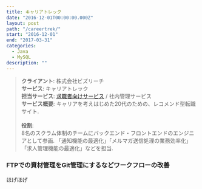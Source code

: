 ```yaml
---
title: キャリアトレック
date: "2016-12-01T00:00:00.000Z"
layout: post
path: "/careertrek/"
start: "2016-12-01"
end: "2017-03-31"
categories:
  - Java
  - MySQL
description: ""
---
```


> <b>クライアント</b>: 株式会社ビズリーチ<br />
> <b>サービス</b>: キャリアトレック<br />
> <b>担当サービス</b>: <a href="https://www.careertrek.com" target="blank">求職者向けサービス</a> / 社内管理サービス<br />
> <b>サービス概要</b>: キャリアを考えはじめた20代のための、レコメンド型転職サイト.<br /><br />
> <b>役割</b>: <br />
> 8名のスクラム体制のチームにバックエンド・フロントエンドのエンジニアとして参画.
> 「通知機能の最適化」「メルマガ送信処理の業務効率化」「求人管理機能の最適化」などを担当.

<!--more-->

### FTPでの資材管理をGit管理にするなどワークフローの改善
ほげほげ

